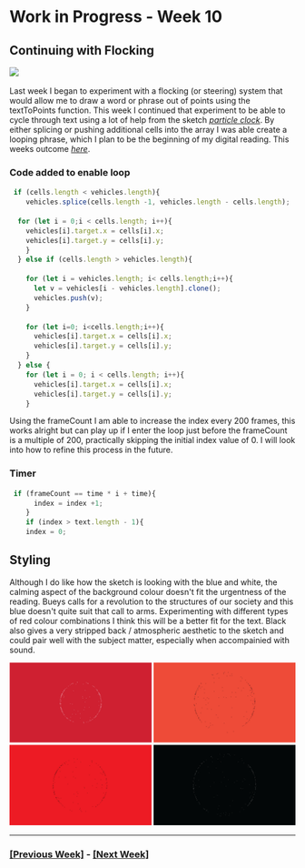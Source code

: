 # Work in Progress - Week 10 
## Continuing with Flocking
![](text2.gif)

Last week I began to experiment with a flocking (or steering) system that would allow me to draw a word or phrase out of points using the textToPoints function. This week I continued that experiment to be able to cycle through text using a lot of help from the sketch [*particle clock*](https://www.openprocessing.org/sketch/448956). By either splicing or pushing additional cells into the array I was able create a looping phrase, which I plan to be the beginning of my digital reading. This weeks outcome [*here*](https://fergarundel.github.io/CODE-WORDS/week_10/cells_5/).

### Code added to enable loop

``` javascript
 if (cells.length < vehicles.length){
    vehicles.splice(cells.length -1, vehicles.length - cells.length);
  
  for (let i = 0;i < cells.length; i++){
    vehicles[i].target.x = cells[i].x;
    vehicles[i].target.y = cells[i].y; 
    }
  } else if (cells.length > vehicles.length){
    
    for (let i = vehicles.length; i< cells.length;i++){
      let v = vehicles[i - vehicles.length].clone();
      vehicles.push(v);
    }
    
    for (let i=0; i<cells.length;i++){
      vehicles[i].target.x = cells[i].x;
      vehicles[i].target.y = cells[i].y;
    } 
  } else {
    for (let i = 0; i < cells.length; i++){
      vehicles[i].target.x = cells[i].x;
      vehicles[i].target.y = cells[i].y;
    }
```

Using the frameCount I am able to increase the index every 200 frames, this works alright but can play up if I enter the loop just before the frameCount is a multiple of 200, practically skipping the initial index value of 0. I will look into how to refine this process in the future.

### Timer

``` javascript
 if (frameCount == time * i + time){
      index = index +1;
    }
    if (index > text.length - 1){
    index = 0;  
```

## Styling 

Although I do like how the sketch is looking with the blue and white, the calming aspect of the background colour doesn't fit the urgentness of the reading. Bueys calls for a revolution to the structures of our society and this blue doesn't quite suit that call to arms. Experimenting with different types of red colour combinations I think this will be a better fit for the text. Black also gives a very stripped back / atmospheric aesthetic to the sketch and could pair well with the subject matter, especially when accompainied with sound.

![](colour.jpg)

---

### [[Previous Week]](https://fergarundel.github.io/CODE-WORDS/week_09/) - [[Next Week]](https://fergarundel.github.io/CODE-WORDS/week_11/)

